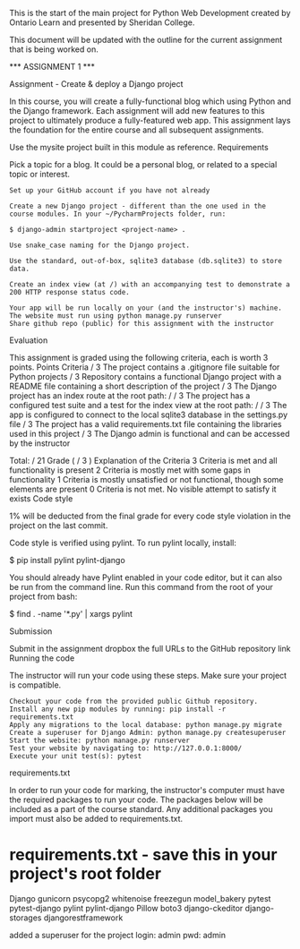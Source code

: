 This is the start of the main project for Python Web Development created by Ontario Learn and  presented by Sheridan College.

This document will be updated with the outline for the current assignment that is being worked on.

*** ASSIGNMENT 1 ***

Assignment - Create & deploy a Django project

In this course, you will create a fully-functional blog which using Python and the Django framework. Each assignment will add new features to this project to ultimately produce a fully-featured web app. This assignment lays the foundation for the entire course and all subsequent assignments.

Use the mysite project built in this module as reference.
Requirements

Pick a topic for a blog. It could be a personal blog, or related to a special topic or interest.

    Set up your GitHub account if you have not already

    Create a new Django project - different than the one used in the course modules. In your ~/PycharmProjects folder, run:

    $ django-admin startproject <project-name> .

    Use snake_case naming for the Django project.

    Use the standard, out-of-box, sqlite3 database (db.sqlite3) to store data.

    Create an index view (at /) with an accompanying test to demonstrate a 200 HTTP response status code.

    Your app will be run locally on your (and the instructor's) machine. The website must run using python manage.py runserver
    Share github repo (public) for this assignment with the instructor

Evaluation

This assignment is graded using the following criteria, each is worth 3 points.
Points 	Criteria
/ 3 	The project contains a .gitignore file suitable for Python projects
/ 3 	Repository contains a functional Django project with a README file containing a short description of the project
/ 3 	The Django project has an index route at the root path: /
/ 3 	The project has a configured test suite and a test for the index view at the root path: /
/ 3 	The app is configured to connect to the local sqlite3 database in the settings.py file
/ 3 	The project has a valid requirements.txt file containing the libraries used in this project
/ 3 	The Django admin is functional and can be accessed by the instructor

Total: / 21
Grade ( / 3 ) 	Explanation of the Criteria
3 	Criteria is met and all functionality is present
2 	Criteria is mostly met with some gaps in functionality
1 	Criteria is mostly unsatisfied or not functional, though some elements are present
0 	Criteria is not met. No visible attempt to satisfy it exists
Code style

1% will be deducted from the final grade for every code style violation in the project on the last commit.

Code style is verified using pylint. To run pylint locally, install:

$ pip install pylint pylint-django

You should already have Pylint enabled in your code editor, but it can also be run from the command line. Run this command from the root of your project from bash:

$ find . -name '*.py' | xargs pylint

Submission

Submit in the assignment dropbox the full URLs to the GitHub repository link
Running the code

The instructor will run your code using these steps. Make sure your project is compatible.

    Checkout your code from the provided public Github repository.
    Install any new pip modules by running: pip install -r requirements.txt
    Apply any migrations to the local database: python manage.py migrate
    Create a superuser for Django Admin: python manage.py createsuperuser
    Start the website: python manage.py runserver
    Test your website by navigating to: http://127.0.0.1:8000/
    Execute your unit test(s): pytest

requirements.txt

In order to run your code for marking, the instructor's computer must have the required packages to run your code. The packages below will be included as a part of the course standard. Any additional packages you import must also be added to requirements.txt.

# requirements.txt - save this in your project's root folder

Django
gunicorn
psycopg2
whitenoise
freezegun
model_bakery
pytest
pytest-django
pylint
pylint-django
Pillow
boto3
django-ckeditor
django-storages
djangorestframework

added a superuser for the project login: admin pwd: admin
